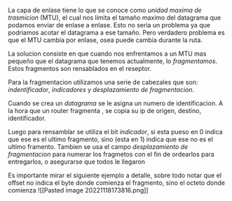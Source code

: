 La capa de enlase tiene lo que se conoce como *unidad maxima de trasmicion* (MTU), el cual nos limita el tamaño maximo del datagrama que podamos enviar de enlase a enlase. Esto no seria un problema ya que podriamos acotar el datagrama a ese tamaño. Pero verdadero problema es que el MTU cambia por enlase, osea puede cambia durante la ruta. 

La solucion consiste en que cuando nos enfrentamos a un MTU mas pequeño que el datagrama que tenemos actualmente, lo *fragmentamos*. Estos fragmentos son rensablados en el reseptor. 

Para la fragmentacion utilizamos una serie de cabezales que son: *indentificador*, *indicadores* y *desplazamiento de fragmentacion*. 

Cuando se crea un *datagrama* se le asigna un numero de identificacion. A la hora que un router fragmenta , se copia su ip de origen, destino, identificador. 

Luego para rensamblar se utiliza el bit *indicador*, si esta pueso en 0 indica que ese es el ultimo fragmento, sino (esta en 1) indica que ese no es el ultimo framento. Tambien se usa el campo *desplazamiento de fragmentacion* para numerar los fragmetos con el fin de ordearlos para entregarlos, o asegurarse que todos le llegaron


Es importante mirar el siguiente ejemplo a detalle, sobre todo notar que el offset no indica el byte donde comienza el fragmento, sino el octeto donde comienza 
![[Pasted image 20221118173816.png]]

